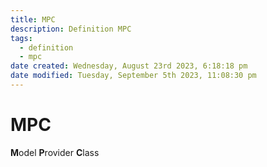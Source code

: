 ```yaml
---
title: MPC
description: Definition MPC
tags:
  - definition
  - mpc
date created: Wednesday, August 23rd 2023, 6:18:18 pm
date modified: Tuesday, September 5th 2023, 11:08:30 pm
---
```

# MPC

**M**odel **P**rovider **C**lass